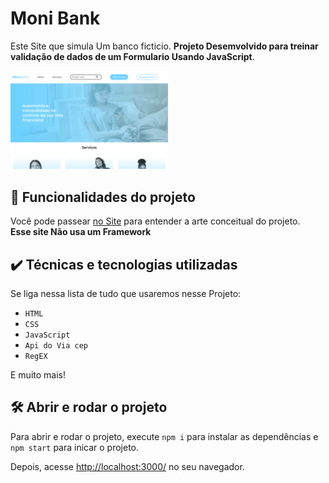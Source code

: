 # Moni Bank

Este Site que simula Um banco ficticio. 
<b>Projeto Desemvolvido para treinar validação de dados de um Formulario Usando JavaScript</b>.

<img src="moni-bank.png" alt="Imagem do cinetag" width="50%">


## 🔨 Funcionalidades do projeto

Você pode passear <a href="https://projeto-monibak-cadastro.vercel.app/" target="_blank">no Site</a> para entender a arte conceitual do projeto.<br>
<b>Esse site Não usa um Framework </b>

## ✔️ Técnicas e tecnologias utilizadas

Se liga nessa lista de tudo que usaremos nesse Projeto:

- `HTML`
- `CSS`
- `JavaScript`
- `Api do Via cep`
- `RegEX`

E muito mais!

## 🛠️ Abrir e rodar o projeto

Para abrir e rodar o projeto, execute `npm i` para instalar as dependências e `npm start` para inicar o projeto.

Depois, acesse <a href="http://localhost:3000/">http://localhost:3000/</a> no seu navegador.
